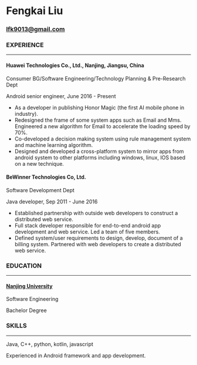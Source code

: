 # Fengkai Liu                          

### lfk9013@gmail.com

### EXPERIENCE

***

#### Huawei Technologies Co., Ltd., Nanjing, Jiangsu, China

Consumer BG/Software Engineering/Technology Planning & Pre-Research Dept

Android senior engineer, June 2016 - Present

- As a developer in publishing Honor Magic (the first AI mobile phone in industry).
- Redesigned the frame of some system apps such as Email and Mms. Engineered a new algorithm for Email to accelerate the loading speed by 70%.
- Co-developed a decision making system using rule management system and machine learning algorithm.
- Designed and developed a cross-platform system to mirror apps from android system to other platforms including windows, linux, IOS based on a new technique.

#### BeWinner Technologies Co, Ltd.                                                        

Software Development Dept

Java developer, Sep 2011 - June 2016

- Established partnership with outside web developers to construct a distributed web service.
- Full stack developer responsible for end-to-end android app development and web service. Led a team of five members.
- Defined system/user requirements to design, develop, document of a billing system. Partnered with web developers to create a distributed web service.

### EDUCATION

------

#### [Nanjing University](https://www.nju.edu.cn/EN/)

Software Engineering

Bachelor Degree

### SKILLS

***

Java, C++, python, kotlin, javascript

Experienced in Android framework and app development.